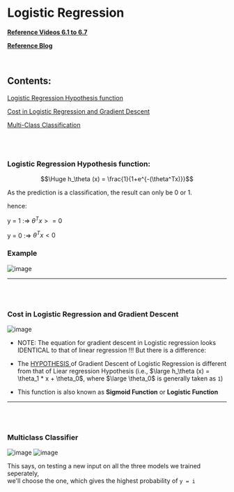 # Logistic Regression
<strong><a href = "https://www.youtube.com/watch?v=t1IT5hZfS48&list=PLLssT5z_DsK-h9vYZkQkYNWcItqhlRJLN&index=33">Reference Videos 6.1 to 6.7</a></strong>

<strong><a href = "https://towardsdatascience.com/introduction-to-logistic-regression-66248243c148">Reference Blog</a></strong>


<br>

## Contents:

<a href="#logistic-regression-hypothesis-function">Logistic Regression Hypothesis function </a>

<a href="#cost-in-logistic-regression-and-gradient-descent"> Cost in Logistic Regression and Gradient Descent </a>

<a href="#multiclass-classifier"> Multi-Class Classification </a>

<br><br>

### Logistic Regression Hypothesis function:

$$\Huge h_\theta (x) = \frac{1}{1+e^{-(\theta^Tx)}}$$

As the prediction is a classification, the result can only be 0 or 1.

hence:

y = 1 :=> $\theta^Tx >= 0$

y = 0 :=> $\theta^Tx < 0$

### Example
![image](https://user-images.githubusercontent.com/76818035/172016831-7ce94fa5-724f-460d-ba5e-932ed5208676.png)

<hr>

<br><br>

### Cost in Logistic Regression and Gradient Descent
![image](https://user-images.githubusercontent.com/76818035/172019061-f061a4c9-8d3b-4f14-8707-c52678063963.png)

- NOTE: The equation for gradient descent in Logistic regression looks IDENTICAL to that of linear regression !!! But there is a difference:
  
- The <a href = "#logistic-regression-hypothesis-function"> HYPOTHESIS </a> of Gradient Descent of Logistic Regression is different from that of Liear regression Hypothesis (i.e., $\large h_\theta (x) = \theta_1 * x + \theta_0$, where $\large \theta_0$ is generally taken as `1`)

- This function is also known as <strong>Sigmoid Function</strong> or <strong> Logistic Function </strong>


<hr> <br><br>

### Multiclass Classifier

![image](https://user-images.githubusercontent.com/76818035/172022537-e061c7f6-352f-4bc6-b474-de504df1aba5.png)
![image](https://user-images.githubusercontent.com/76818035/172022721-39f65633-e741-4599-9929-ea0273c215e3.png)

This says, on testing a new input on all the three models we trained seperately, <br>
we'll choose the one, which gives the highest probability of `y = i`
